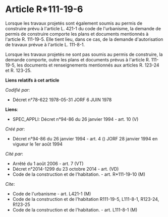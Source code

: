 # Article R*111-19-6

Lorsque les travaux projetés sont également soumis au permis de construire prévu à l'article L. 421-1 du code de l'urbanisme,
la demande de permis de construire comporte les plans et documents mentionnés à l'article R. 111-19-5. Elle tient lieu, dans
ce cas, de la demande d'autorisation de travaux prévue à l'article L. 111-8-1.

Lorsque les travaux projetés ne sont pas soumis au permis de construire, la demande comporte, outre les plans et documents
prévus à l'article R. 111-19-5, les documents et renseignements mentionnés aux articles R. 123-24 et R. 123-25.

**Liens relatifs à cet article**

_Codifié par_:

  - Décret n°78-622 1978-05-31 JORF 6 JUIN 1978

**Liens**:

  - SPEC_APPLI: Décret n°94-86 du 26 janvier 1994 - art. 10 (V)

_Créé par_:

  - Décret n°94-86 du 26 janvier 1994 - art. 4 () JORF 28 janvier 1994 en vigueur le 1er août 1994

_Cité par_:

  - Arrêté du 1 août 2006 - art. 7 (VT)
  - Décret n°2014-1299 du 23 octobre 2014 - art. (VD)
  - Code de la construction et de l'habitation. - art. R*111-19-10 (M)

_Cite_:

  - Code de l'urbanisme - art. L421-1 (M)
  - Code de la construction et de l'habitation R111-19-5, L111-8-1, R123-24, R123-25
  - Code de la construction et de l'habitation. - art. L111-8-1 (M)
